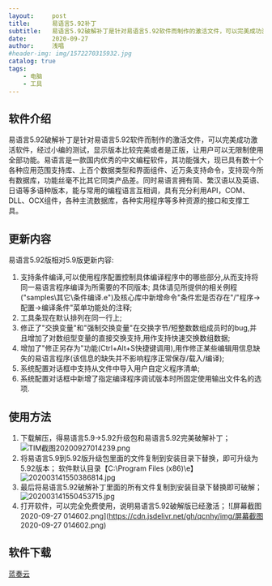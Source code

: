 ```yaml
---
layout:     post
title:      易语言5.92补丁
subtitle:   易语言5.92破解补丁是针对易语言5.92软件而制作的激活文件，可以完美成功激活软件，
date:       2020-09-27
author:     浅唱
#header-img: img/1572270315932.jpg
catalog: true
tags:
    - 电脑
    - 工具
---
```



## 软件介绍
易语言5.92破解补丁是针对易语言5.92软件而制作的激活文件，可以完美成功激活软件，经过小编的测试，显示版本比较完美或者是正版，让用户可以无限制使用全部功能。易语言是一款国内优秀的中文编程软件，其功能强大，现已具有数十个各种应用范围支持库、上百个数据类型和界面组件、近万条支持命令，支持现今所有数据库，功能丝毫不比其它同类产品差。同时易语言拥有简、繁汉语以及英语、日语等多语种版本，能与常用的编程语言互相调，具有充分利用API，COM、DLL、OCX组件，各种主流数据库，各种实用程序等多种资源的接口和支撑工具。

## 更新内容
易语言5.92版相对5.9版更新内容:   
1. 支持条件编译,可以使用程序配置控制具体编译程序中的哪些部分,从而支持将同一易语言程序编译为所需要的不同版本;
具体请见所提供的相关例程("samples\其它\条件编译.e")及核心库中新增命令"条件宏是否存在"/"程序->配置->编译条件"菜单功能处的注释;  
2. 工具条现在默认排列在同一行上;  
3. 修正了"交换变量"和"强制交换变量"在交换字节/短整数数组成员时的bug,并且增加了对数组型变量的直接交换支持,用作支持快速交换数组数据;
4. 增加了"修正另存为"功能(Ctrl+Alt+S快捷键调用),用作修正某些编辑用信息缺失的易语言程序(该信息的缺失并不影响程序正常保存/载入/编译);
5. 系统配置对话框中支持从文件中导入用户自定义程序清单;
6. 系统配置对话框中新增了指定编译程序调试版本时所固定使用输出文件名的选项.

## 使用方法
1. 下载解压，得易语言5.9->5.92升级包和易语言5.92完美破解补丁；
![TIM截图20200927014239.png](https://cdn.jsdelivr.net/gh/qcnhy/img/TIM截图20200927014239.png)
2. 将易语言5.9到5.92版升级包里面的文件复制到安装目录下替换，即可升级为5.92版本；
软件默认目录【C:\Program Files (x86)\e】
![202003141550386814.jpg](https://cdn.jsdelivr.net/gh/qcnhy/img/202003141550386814.jpg)
3. 最后将易语言5.92破解补丁里面的所有文件复制到安装目录下替换即可破解；
![202003141550453715.jpg](https://cdn.jsdelivr.net/gh/qcnhy/img/202003141550453715.jpg)
4. 打开软件，可以完全免费使用，说明易语言5.92破解版已经激活；
![屏幕截图 2020-09-27 014602.png](https://cdn.jsdelivr.net/gh/qcnhy/img/屏幕截图 2020-09-27 014602.png)

## 软件下载

[蓝奏云](https://www.lanzoux.com/igAULgyhvkd)  